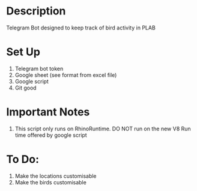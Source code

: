 # Description

Telegram Bot designed to keep track of bird activity in PLAB

# Set Up

1. Telegram bot token
2. Google sheet (see format from excel file)
3. Google script
4. Git good

# Important Notes

1. This script only runs on RhinoRuntime. DO NOT run on the new V8 Run time offered by google script

# To Do:

1. Make the locations customisable
2. Make the birds customisable
